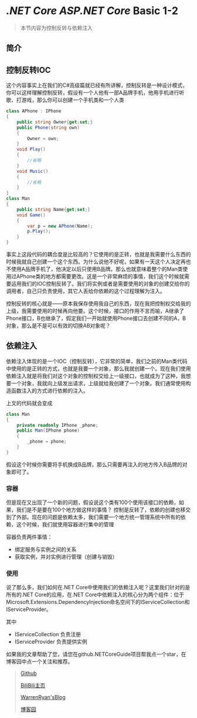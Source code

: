 # *.NET Core ASP.NET Core* Basic 1-2
>本节内容为控制反转与依赖注入

## 简介

## 控制反转IOC
这个内容事实上在我们的C#高级篇就已经有所讲解，控制反转是一种设计模式，你可以这样理解控制反转，假设有一个人他有一部A品牌手机，他用手机进行听歌、打游戏，那么你可以创建一个手机类和一个人类

``` C#
class APhone : IPhone
{
    public string Owner{get;set;}
    public Phone(string own)
    {
        Owner = own;
    }
    void Play()
    {
        //省略
    }
    void Music()
    {
        //省略
    }
}
class Man
{
    public string Name{get;set;}
    void Game()
    {
        var p = new APhone(Name);
        p.Play();
    }
}
```
事实上这段代码的耦合度是比较高的？它使用的是正转，也就是我需要什么东西的时候我就自己创建一个这个东西。为什么说他不好呢，如果有一天这个人决定再也不使用A品牌手机了，他决定以后只使用B品牌。那么也就意味着整个的Man类使用过APhone类的地方都需要更改。这是一个非常麻烦的事情，我们这个时候就需要运用我们的IOC控制反转了。我们将实例或者是需要使用的对象的创建交给你的调用者，自己只负责使用，其它人丢给你依赖的这个过程理解为注入。

控制反转的核心就是——原本我保存使用我自己的东西，现在我把控制权交给我的上级，我需要使用的时候再向他要。这个时候，接口的作用不言而喻，A继承了Phone接口，B也继承了，假定我们一开始就使用Phone接口去创建不同的A，B对象，那么是不是可以有效的切换AB对象呢？

## 依赖注入
依赖注入体现的是一个IOC（控制反转），它非常的简单，我们之前的Man类代码中使用的是正转的方式，也就是我要一个对象，那么我就创建一个。现在我们使用依赖注入就是将我们对这个对象的控制权交给上一级接口，也就成为了这种，我想要一个对象，我就向上级发出请求，上级就给我创建了一个对象。我们通常使用构造函数注入的方式进行依赖的注入。

上文的代码就会变成
``` C#
class Man
{
    private readonly IPhone _phone;
    public Man(IPhone phone)
    {
        _phone = phone;
    }
}
```
假设这个时候你需要将手机换成B品牌，那么只需要再注入的地方传入B品牌的对象即可了。

### 容器

但是现在又出现了一个新的问题，假设说这个类有100个使用该接口的依赖，如果，我们是不是要在100个地方做这样的事情？ 控制是反转了，依赖的创建也移交到了外部。现在的问题是依赖太多，我们需要一个地方统一管理系统中所有的依赖，这个时候，我们就使用容器进行集中的管理
 
容器负责两件事情：
- 绑定服务与实例之间的关系
- 获取实例，并对实例进行管理（创建与销毁）

### 使用
说了那么多，我们如何在.NET Core中使用我们的依赖注入呢？这里我们针对的是所有的.NET Core的应用，在.NET Core中依赖注入的核心分为两个组件：位于Microsoft.Extensions.DependencyInjection命名空间下的IServiceCollection和 IServiceProvider。

其中
- IServiceCollection 负责注册
- IServiceProvider 负责提供实例






如果我的文章帮助了您，请您在github.NETCoreGuide项目帮我点一个star，在博客园中点一个关注和推荐。

>[Github](https://github.com/StevenEco/.NetCoreGuide)
>
>[BiliBili主页](https://space.bilibili.com/33311288)
>
>[WarrenRyan'sBlog](https://blog.tity.xyz)
>
>[博客园](https://cnblogs.com/warrenryan)
